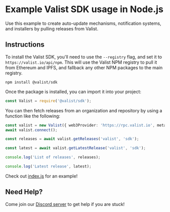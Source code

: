 # Example Valist SDK usage in Node.js

Use this example to create auto-update mechanisms, notification systems, and installers by pulling releases from Valist.

## Instructions

To install the Valist SDK, you'll need to use the `--registry` flag, and set it to `https://valist.io/api/npm`.
This will use the Valist NPM registry to pull it from Ethereum and IPFS, and fallback any other NPM packages to the main registry.

```shell
npm install @valist/sdk
```

Once the package is installed, you can import it into your project:

```typescript
const Valist = require('@valist/sdk');
```

You can then fetch releases from an organization and repository by using a function like the following:

```typescript
const valist = new Valist({ web3Provider: 'https://rpc.valist.io', metaTx: false });
await valist.connect();

const releases = await valist.getReleases('valist', 'sdk');

const latest = await valist.getLatestRelease('valist', 'sdk');

console.log('List of releases', releases);

console.log('Latest release', latest);
```

Check out [index.js](index.js) for an example!

## Need Help?

Come join our [Discord server](https://valist.io/discord) to get help if you are stuck!
